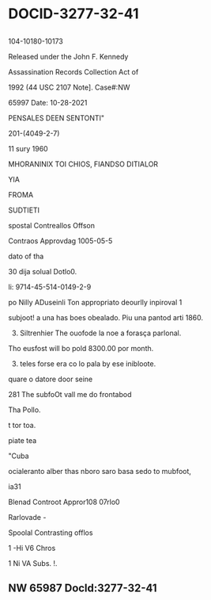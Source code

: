 # DOCID-3277-32-41

##
104-10180-10173

Released under the John F. Kennedy

Assassination Records Collection Act of

1992 (44 USC 2107 Note]. Case#:NW

65997 Date: 10-28-2021

PENSALES DEEN SENTONTI"

201-(4049-2-7)

11 sury 1960

MHORANINIX TOI CHIOS, FIANDSO DITIALOR

YIA

FROMA

SUDTIETI

spostal Contreallos Offson

Contraos Approvdag 1005-05-5

dato of tha

30 dija solual Dotlo0.

li: 9714-45-514-0149-2-9

po Nilly ADuseinli Ton appropriato deourlly inpiroval 1

subjoot! a una has boes obealado. Piu una pantod arti 1860.

3. Siltrenhier The ouofode la noe a forasça parlonal.

Tho eusfost will bo pold 8300.00 por month.

3. teles forse era co lo pala by ese inibloote.

quare o datore door seine

281 The subfoOt vall me do frontabod

Tha Pollo.

t tor toa.

piate tea

"Cuba

ocialeranto alber thas nboro saro basa sedo to mubfoot,

ia31

Blenad Controot Appror108 07rlo0

Rarlovade -

Spoolal Contrasting offlos

1 -Hi V6 Chros

1 Ni VA Subs. !.

NW 65987 Docld:3277-32-41
---

